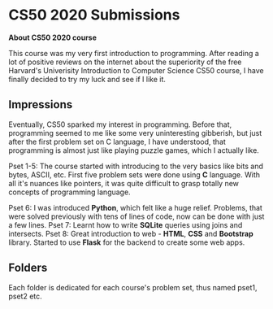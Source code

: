 
# CS50 2020 Submissions

**About CS50 2020 course**

This course was my very first introduction to programming. After reading a lot of positive reviews on the internet about the superiority of the free Harvard's Univerisity Introduction to Computer Science CS50 course, I have finally decided to try my luck and see if I like it.

## Impressions

Eventually, CS50 sparked my interest in programming. Before that, programming seemed to me like some very uninteresting gibberish, but just after the first problem set on C language, I have understood, that programming is almost just like playing puzzle games, which I actually like.

Pset 1-5: The course started with introducing to the very basics like bits and bytes, ASCII, etc. First five problem sets were done using **C** language. With all it's nuances like pointers, it was quite difficult to grasp totally new concepts of programming language.

Pset 6: I was introduced **Python**, which felt like a huge relief. Problems, that were solved previously with tens of lines of code, now can be done with just a few lines.
Pset 7: Learnt how to write **SQLite** queries using joins and intersects.
Pset 8: Great introduction to web - **HTML**, **CSS** and **Bootstrap** library. Started to use **Flask** for the backend to create some web apps.

## Folders

Each folder is dedicated for each course's problem set, thus named pset1, pset2 etc.
